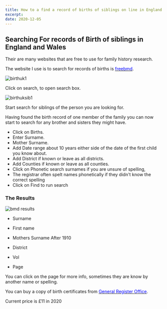 ```yaml
---
title: How to a find a record of births of siblings on line in England and Wales
excerpt:
date: 2020-12-05
---
```


## Searching For records of Birth of siblings in England and Wales

Their are many websites that are free to use for family history research.

The website I use is to search for records of births is [<span style="color:blue">freebmd</span>](https://www.freebmd.org.uk).

![birthuk1](https://res.cloudinary.com/dzhbfdfa5/image/upload/c_scale,h_400,w_600/v1607187929/birthuk1_p3npnb.png)

Click on search, to open search box.

![birthuksib1](https://res.cloudinary.com/dzhbfdfa5/image/upload/c_scale,h_400,w_600/v1607245095/birthsib1_vgsedl.png)

Start search for siblings of the person you are looking for.

Having found the birth record of one member of the family you can now start to search for any brother and sisters they might have.

- Click on Births.
- Enter Surname.
- Mother Surname.
- Add Date range about 10 years either side of the date of the first child you know about.
- Add District if known or leave as all districts.
- Add Counties if known or leave as all counties.
- Click on Phonetic search surnames if you are unsure of spelling,
- The registrar often spelt names phonetically if they didn't know the correct spelling
- Click on Find to run search

### The Results

![bmd results](https://res.cloudinary.com/dzhbfdfa5/image/upload/v1607246769/bmdres_hevkdz.png)

- Surname

- First name

- Mothers Surname After 1910

- District

- Vol

- Page

You can click on the page for more info, sometimes they are know by another name or spelling.

You can buy a copy of birth certificates from [<span style="color:blue">General Register Office</span>](https://www.gov.uk/order-copy-birth-death-marriage-certificate).

Current price is £11 in 2020

